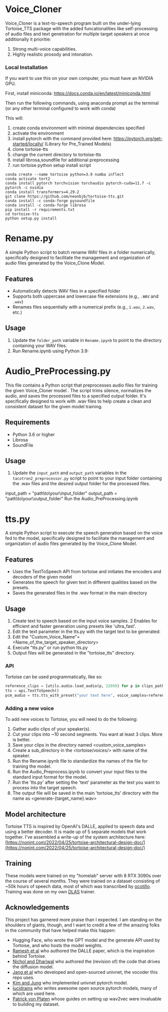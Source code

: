 # Voice_Cloner

Voice_Cloner is a text-to-speech program built on the under-lying Tortoise_TTS package with the added funcationalities like self-processing of audio files and text genetration for multiple target speakers at once additionally it prioritie:

1. Strong multi-voice capabilities.
2. Highly realistic prosody and intonation.


### Local Installation

If you want to use this on your own computer, you must have an NVIDIA GPU.

First, install miniconda: https://docs.conda.io/en/latest/miniconda.html

Then run the following commands, using anaconda prompt as the terminal (or any other terminal configured to work with conda)

This will:
1. create conda environment with minimal dependencies specified
2. activate the environment
3. install pytorch with the command provided here: https://pytorch.org/get-started/locally/ (Library for Pre_Trained Models)
4. clone tortoise-tts
5. change the current directory to tortoise-tts
6. install librosa,soundfile for additional preprocessing
7. run tortoise python setup install script

```shell
conda create --name tortoise python=3.9 numba inflect
conda activate tort2
conda install pytorch torchvision torchaudio pytorch-cuda=11.7 -c pytorch -c nvidia
conda install transformers=4.29.2
git clone https://github.com/neonbjb/tortoise-tts.git
conda install -c conda-forge pysoundfile
conda install -c conda-forge librosa
pip install -r requirements.txt
cd tortoise-tts
python setup.py install
```

# Rename.py

A simple Python script to batch rename WAV files in a folder numerically, specifically designed to facilitate the management and organization of audio files generated by the Voice_Clone Model.

## Features

- Automatically detects WAV files in a specified folder
- Supports both uppercase and lowercase file extensions (e.g., `.WAV` and `.wav`)
- Renames files sequentially with a numerical prefix (e.g., `1.wav`, `2.wav`, etc.)

## Usage

1. Update the `folder_path` variable in `Rename.ipynb` to point to the directory containing your WAV files.
2. Run Rename.ipynb using Python 3.9:


# Audio_PreProcessing.py

This file contains a Python script that preprocesses audio files for training the given Voice_Cloner model . The script trims silence, normalizes the audio, and saves the processed files to a specified output folder. It's specifically designed to work with .wav files to help create a clean and consistent dataset for the given model training.

## Requirements

- Python 3.6 or higher
- Librosa
- SoundFile


## Usage

1. Update the `input_path` and `output_path` variables in the `tacotron2_preprocessor.py` script to point to your input folder containing the .wav files and the desired output folder for the processed files.

input_path = "path\\to\\your\\input_folder"
output_path = "path\\to\\your\\output_folder"
Run the Audio_PreProcessing.ipynb

# tts.py

A simple Python script to execute the speech generation based on the voice fed to the model, specifically designed to facilitate the management and organization of audio files generated by the Voice_Clone Model.

## Features

- Uses the TextToSpeech API from tortoise and initiates the encoders and decoders of the given model
- Generates the speech for given text in different qualities based on the presets.
- Saves the generated files in the .wav format in the main directory

## Usage

1. Create text to speech based on the input voice samples.
2  Enables for efficient and faster generation using presets like 'ultra_fast'.
3. Edit the text parameter in the tts.py with the target text to be generated:
4. Edit the "Custom_Voice_Name"=<Name_of_the_target_speaker_directory>
5. Execute "tts.py" or run python tts.py
6. Output files will be generated in the "tortoise_tts" directory.



### API

Tortoise can be used programmatically, like so:

```python
reference_clips = [utils.audio.load_audio(p, 22050) for p in clips_paths]
tts = api.TextToSpeech()
pcm_audio = tts.tts_with_preset("your text here", voice_samples=reference_clips, preset='fast')
```

### Adding a new voice

To add new voices to Tortoise, you will need to do the following:

1. Gather audio clips of your speaker(s).
2. Cut your clips into ~10 second segments. You want at least 3 clips. More is better.
3. Save your clips in the directory named <custom_voice_samples>
4. Create a sub_directory in the <tortoise/voices/> with name of the speaker.
4. Run the Rename.ipynb file to standardize the names of the file for training the model.
5. Run the Audio_Preprocess.ipynb to convert your input files to the standard input format for the model.
6. Run the 'tts.py' after setting the 'text' parameter as the text you want to process into the target speech.
7. The output file will be saved in the main 'tortoise_tts' directory with the name as <generate-{target_name}.wav>



## Model architecture

Tortoise TTS is inspired by OpenAI's DALLE, applied to speech data and using a better decoder. It is made up of 5 separate
models that work together. I've assembled a write-up of the system architecture here:
[https://nonint.com/2022/04/25/tortoise-architectural-design-doc/](https://nonint.com/2022/04/25/tortoise-architectural-design-doc/)

## Training

These models were trained on my "homelab" server with 8 RTX 3090s over the course of several months. They were trained on a dataset consisting of
~50k hours of speech data, most of which was transcribed by [ocotillo](http://www.github.com/neonbjb/ocotillo). Training was done on my own
[DLAS](https://github.com/neonbjb/DL-Art-School) trainer.



## Acknowledgements

This project has garnered more praise than I expected. I am standing on the shoulders of giants, though, and I want to
credit a few of the amazing folks in the community that have helped make this happen:

- Hugging Face, who wrote the GPT model and the generate API used by Tortoise, and who hosts the model weights.
- [Ramesh et al](https://arxiv.org/pdf/2102.12092.pdf) who authored the DALLE paper, which is the inspiration behind Tortoise.
- [Nichol and Dhariwal](https://arxiv.org/pdf/2102.09672.pdf) who authored the (revision of) the code that drives the diffusion model.
- [Jang et al](https://arxiv.org/pdf/2106.07889.pdf) who developed and open-sourced univnet, the vocoder this repo uses.
- [Kim and Jung](https://github.com/mindslab-ai/univnet) who implemented univnet pytorch model.
- [lucidrains](https://github.com/lucidrains) who writes awesome open source pytorch models, many of which are used here.
- [Patrick von Platen](https://huggingface.co/patrickvonplaten) whose guides on setting up wav2vec were invaluable to building my dataset.

